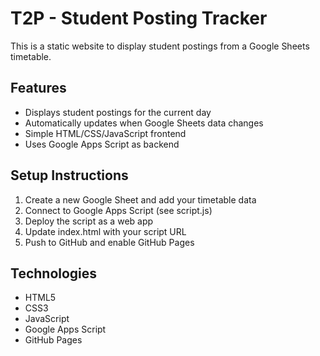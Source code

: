# T2P - Student Posting Tracker

This is a static website to display student postings from a Google Sheets timetable.

## Features
- Displays student postings for the current day
- Automatically updates when Google Sheets data changes
- Simple HTML/CSS/JavaScript frontend
- Uses Google Apps Script as backend

## Setup Instructions
1. Create a new Google Sheet and add your timetable data
2. Connect to Google Apps Script (see script.js)
3. Deploy the script as a web app
4. Update index.html with your script URL
5. Push to GitHub and enable GitHub Pages

## Technologies
- HTML5
- CSS3
- JavaScript
- Google Apps Script
- GitHub Pages